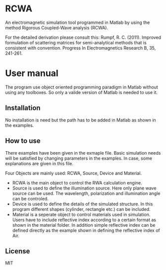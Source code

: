 # RCWA
An electromagnetic simulation tool programmed in Matlab by using the method Rigorous Coupled-Wave analysis (RCWA).

For the detailed derivation please consult this: Rumpf, R. C. (2011). Improved formulation of scattering matrices for semi-analytical methods that is consistent with convention. Progress In Electromagnetics Research B, 35, 241-261.

# User manual
The program use object oriented programming paradigm in Matlab without using any toolboxes. So only a valide version of Matlab is needed to use it. 

## Installation
No installation is need but the path has to be added in Matlab as shown in the examples.

## How to use 

There examples  have been given in the exmaple file. Basic simulation needs will be satisfied by changing parameters in the examples. In case, some explanations are given in this file.

Four Objects are mainly used: RCWA, Source, Device and Material.

  - RCWA is the main object to control the RWA calculation engine.
  - Source is used to define the illumination source. Here only plane wave source can be used. The wavelength, polarization and illumination angle can be controled.
  - Device is used to define the details of the simulated structure. In this program different shapes (cylinder, rectangle etc.) can be included.
  - Material is a seperate object to control materials used in simulation. Users have to include reflective index according to a certain format as shown in the material folder. In addition simple reflective index can be defined directly as the example shown in defining the reflective index of Air.

License
----

MIT



